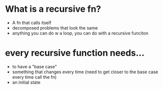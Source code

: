# What is a recursive fn? #

* A fn that calls itself
* decomposed problems that look the same
* anything you can do w a loop, you can do with a recursive funciton

# every recursive function needs... # 

* to have a "base case"
* something that changes every time (need to get closer to the base case every time call the fn)
* an initial state
